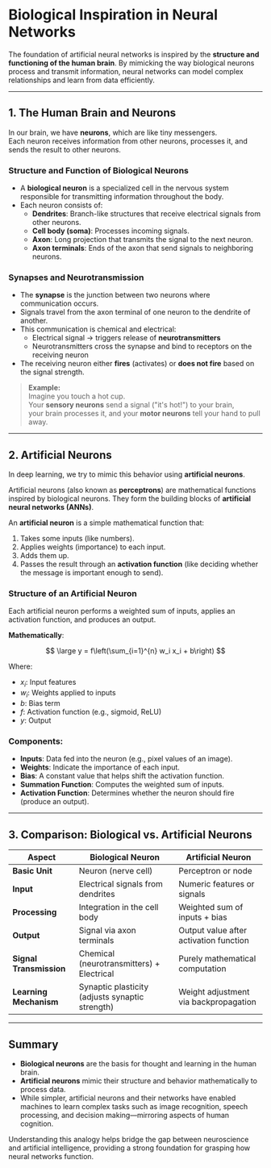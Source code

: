 # Biological Inspiration in Neural Networks

The foundation of artificial neural networks is inspired by the **structure and functioning of the human brain**. By mimicking the way biological neurons process and transmit information, neural networks can model complex relationships and learn from data efficiently.

---

## 1. The Human Brain and Neurons
In our brain, we have **neurons**, which are like tiny messengers.  
Each neuron receives information from other neurons, processes it, and sends the result to other neurons.


### **Structure and Function of Biological Neurons**

- A **biological neuron** is a specialized cell in the nervous system responsible for transmitting information throughout the body.
- Each neuron consists of:
  - **Dendrites**: Branch-like structures that receive electrical signals from other neurons.
  - **Cell body (soma)**: Processes incoming signals.
  - **Axon**: Long projection that transmits the signal to the next neuron.
  - **Axon terminals**: Ends of the axon that send signals to neighboring neurons.

### **Synapses and Neurotransmission**

- The **synapse** is the junction between two neurons where communication occurs.
- Signals travel from the axon terminal of one neuron to the dendrite of another.
- This communication is chemical and electrical:
  - Electrical signal → triggers release of **neurotransmitters**
  - Neurotransmitters cross the synapse and bind to receptors on the receiving neuron
- The receiving neuron either **fires** (activates) or **does not fire** based on the signal strength.

> **Example:**  
> Imagine you touch a hot cup.  
> Your **sensory neurons** send a signal ("it's hot!") to your brain,  
> your brain processes it, and your **motor neurons** tell your hand to pull away.


---

## 2. Artificial Neurons

In deep learning, we try to mimic this behavior using **artificial neurons**.

Artificial neurons (also known as **perceptrons**) are mathematical functions inspired by biological neurons. They form the building blocks of **artificial neural networks (ANNs)**.

An **artificial neuron** is a simple mathematical function that:
1. Takes some inputs (like numbers).
2. Applies weights (importance) to each input.
3. Adds them up.
4. Passes the result through an **activation function** (like deciding whether the message is important enough to send).


### **Structure of an Artificial Neuron**

Each artificial neuron performs a weighted sum of inputs, applies an activation function, and produces an output.

**Mathematically**:

$$
\large y = f\left(\sum_{i=1}^{n} w_i x_i + b\right)
$$

Where:
- $x_i$: Input features
- $w_i$: Weights applied to inputs
- $b$: Bias term
- $f$: Activation function (e.g., sigmoid, ReLU)
- $y$: Output

### **Components:**
- **Inputs**: Data fed into the neuron (e.g., pixel values of an image).
- **Weights**: Indicate the importance of each input.
- **Bias**: A constant value that helps shift the activation function.
- **Summation Function**: Computes the weighted sum of inputs.
- **Activation Function**: Determines whether the neuron should fire (produce an output).

---

## 3. Comparison: Biological vs. Artificial Neurons

| Aspect                    | Biological Neuron                          | Artificial Neuron                              |
|---------------------------|--------------------------------------------|-------------------------------------------------|
| **Basic Unit**            | Neuron (nerve cell)                        | Perceptron or node                              |
| **Input**                 | Electrical signals from dendrites          | Numeric features or signals                     |
| **Processing**            | Integration in the cell body               | Weighted sum of inputs + bias                   |
| **Output**                | Signal via axon terminals                  | Output value after activation function          |
| **Signal Transmission**   | Chemical (neurotransmitters) + Electrical  | Purely mathematical computation                 |
| **Learning Mechanism**    | Synaptic plasticity (adjusts synaptic strength) | Weight adjustment via backpropagation        |

---

## Summary

- **Biological neurons** are the basis for thought and learning in the human brain.
- **Artificial neurons** mimic their structure and behavior mathematically to process data.
- While simpler, artificial neurons and their networks have enabled machines to learn complex tasks such as image recognition, speech processing, and decision making—mirroring aspects of human cognition.

Understanding this analogy helps bridge the gap between neuroscience and artificial intelligence, providing a strong foundation for grasping how neural networks function.



```python

```
